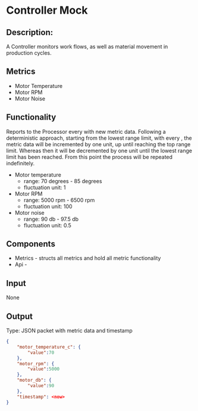 # Controller Mock
## Description:
A Controller monitors work flows, as well as material movement in production cycles.  

## Metrics
* Motor Temperature 
* Motor RPM 
* Motor Noise

## Functionality
Reports to the Processor every <time interval> with new metric data. 
Following a deterministic approach, starting from the lowest range limit, with every <time interval>, the metric data will be incremented by one unit, up until reaching the top range limit. Whereas then it will be decremented by one unit until the lowest range limit has been reached. From this point the process will be repeated indefinitely.

* Motor temperature
    * range: 70 degrees - 85 degrees
    * fluctuation unit: 1
* Motor RPM 
    * range: 5000 rpm - 6500 rpm
    * fluctuation unit: 100
* Motor noise 
    * range: 90 db - 97.5 db
    * fluctuation unit: 0.5


## Components
* Metrics - structs all metrics and hold all metric functionality
* Api - <TBD>

## Input
None

## Output
Type: JSON packet with metric data and timestamp 
```json
{
    "motor_temperature_c": {
        "value":70
    },
    "motor_rpm": {
        "value":5000
    },
    "motor_db": {
        "value":90
    },
    "timestamp": <now>
}
```